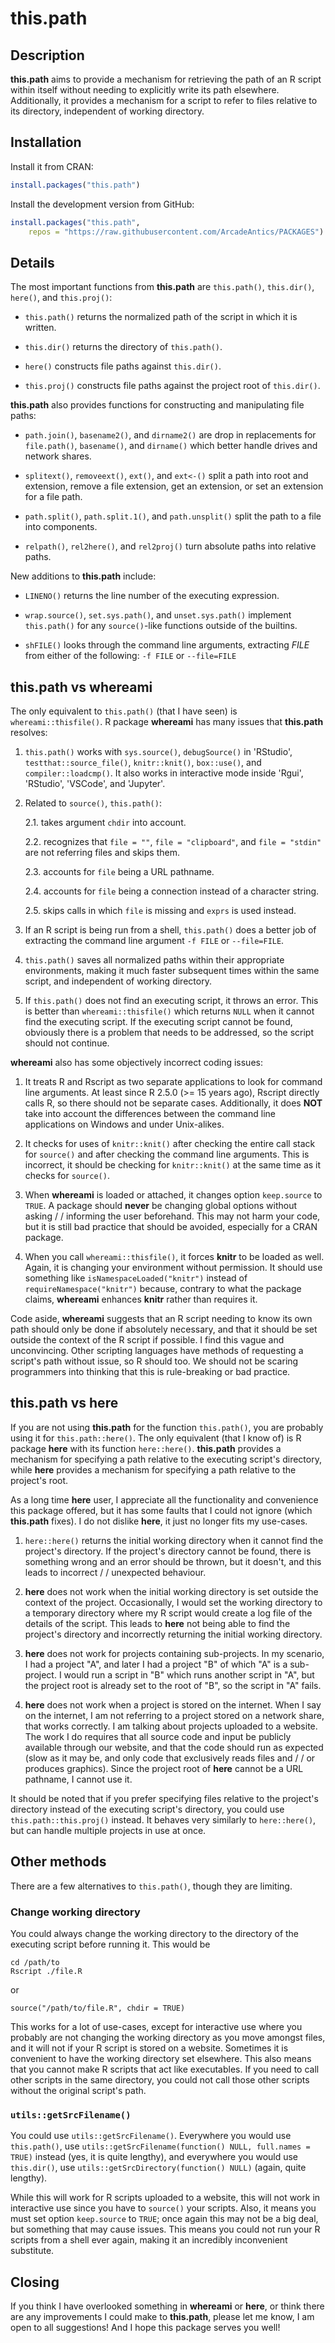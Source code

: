 # this.path

## Description

**this.path** aims to provide a mechanism for retrieving the path of an
R script within itself without needing to explicitly write its path
elsewhere. Additionally, it provides a mechanism for a script to refer
to files relative to its directory, independent of working directory.

## Installation

Install it from CRAN:
```R
install.packages("this.path")
```

Install the development version from GitHub:
```R
install.packages("this.path",
    repos = "https://raw.githubusercontent.com/ArcadeAntics/PACKAGES")
```

## Details

The most important functions from **this.path** are `this.path()`,
`this.dir()`, `here()`, and `this.proj()`:

*   `this.path()` returns the normalized path of the script in which it is
    written.

*   `this.dir()` returns the directory of `this.path()`.

*   `here()` constructs file paths against `this.dir()`.

*   `this.proj()` constructs file paths against the project root of
    `this.dir()`.

**this.path** also provides functions for constructing and manipulating
file paths:

*  `path.join()`, `basename2()`, and `dirname2()` are drop in
    replacements for `file.path()`, `basename()`, and `dirname()` which
    better handle drives and network shares.

*   `splitext()`, `removeext()`, `ext()`, and `ext<-()` split a path
    into root and extension, remove a file extension, get an extension,
    or set an extension for a file path.

*   `path.split()`, `path.split.1()`, and `path.unsplit()` split the
    path to a file into components.

*   `relpath()`, `rel2here()`, and `rel2proj()` turn absolute paths
    into relative paths.

New additions to **this.path** include:

*   `LINENO()` returns the line number of the executing expression.

*   `wrap.source()`, `set.sys.path()`, and `unset.sys.path()` implement
    `this.path()` for any `source()`-like functions outside of the
    builtins.

*   `shFILE()` looks through the command line arguments, extracting
    *FILE* from either of the following: `-f FILE` or `--file=FILE`

## **this.path** vs **whereami**

The only equivalent to `this.path()` (that I have seen) is
`whereami::thisfile()`. R package **whereami** has many issues that
**this.path** resolves:

1.  `this.path()` works with `sys.source()`, `debugSource()` in
    'RStudio', `testthat::source_file()`, `knitr::knit()`,
    `box::use()`, and `compiler::loadcmp()`. It also works in
    interactive mode inside 'Rgui', 'RStudio', 'VSCode', and 'Jupyter'.

2.  Related to `source()`, `this.path()`:

    2.1. takes argument `chdir` into account.

    2.2. recognizes that `file = ""`, `file = "clipboard"`, and
         `file = "stdin"` are not referring files and skips them.

    2.3. accounts for `file` being a URL pathname.

    2.4. accounts for `file` being a connection instead of a character
         string.

    2.5. skips calls in which `file` is missing and `exprs` is used
         instead.

3.  If an R script is being run from a shell, `this.path()` does a
    better job of extracting the command line argument `-f FILE` or
    `--file=FILE`.

4.  `this.path()` saves all normalized paths within their appropriate
    environments, making it much faster subsequent times within the
    same script, and independent of working directory.

5.  If `this.path()` does not find an executing script, it throws an
    error. This is better than `whereami::thisfile()` which returns
    `NULL` when it cannot find the executing script. If the executing
    script cannot be found, obviously there is a problem that needs to
    be addressed, so the script should not continue.

**whereami** also has some objectively incorrect coding issues:

1.  It treats R and Rscript as two separate applications to look for
    command line arguments. At least since R 2.5.0 (>= 15 years ago),
    Rscript directly calls R, so there should not be separate cases.
    Additionally, it does **NOT** take into account the differences
    between the command line applications on Windows and under
    Unix-alikes.

2.  It checks for uses of `knitr::knit()` after checking the entire
    call stack for `source()` and after checking the command line
    arguments. This is incorrect, it should be checking for
    `knitr::knit()` at the same time as it checks for `source()`.

3.  When **whereami** is loaded or attached, it changes option
    `keep.source` to `TRUE`. A package should **never** be changing
    global options without asking / / informing the user beforehand.
    This may not harm your code, but it is still bad practice that
    should be avoided, especially for a CRAN package.

4.  When you call `whereami::thisfile()`, it forces **knitr** to be
    loaded as well. Again, it is changing your environment without
    permission. It should use something like
    `isNamespaceLoaded("knitr")` instead of `requireNamespace("knitr")`
    because, contrary to what the package claims, **whereami** enhances
    **knitr** rather than requires it.

Code aside, **whereami** suggests that an R script needing to know its
own path should only be done if absolutely necessary, and that it
should be set outside the context of the R script if possible. I find
this vague and unconvincing. Other scripting languages have methods of 
requesting a script's path without issue, so R should too. We should
not be scaring programmers into thinking that this is rule-breaking or
bad practice.

## **this.path** vs **here**

If you are not using **this.path** for the function `this.path()`, you
are probably using it for `this.path::here()`. The only equivalent
(that I know of) is R package **here** with its function
`here::here()`. **this.path** provides a mechanism for specifying a
path relative to the executing script's directory, while **here**
provides a mechanism for specifying a path relative to the project's
root.

As a long time **here** user, I appreciate all the functionality and
convenience this package offered, but it has some faults that I could
not ignore (which **this.path** fixes). I do not dislike **here**, it
just no longer fits my use-cases.

1.  `here::here()` returns the initial working directory when it cannot
    find the project's directory. If the project's directory cannot be
    found, there is something wrong and an error should be thrown, but
    it doesn't, and this leads to incorrect / / unexpected behaviour.

2.  **here** does not work when the initial working directory is set
    outside the context of the project. Occasionally, I would set the
    working directory to a temporary directory where my R script would
    create a log file of the details of the script. This leads to
    **here** not being able to find the project's directory and
    incorrectly returning the initial working directory.

3.  **here** does not work for projects containing sub-projects. In my 
    scenario, I had a project "A", and later I had a project "B" of
    which "A" is a sub-project. I would run a script in "B" which runs
    another script in "A", but the project root is already set to the
    root of "B", so the script in "A" fails.

4.  **here** does not work when a project is stored on the internet.
    When I say on the internet, I am not referring to a project stored
    on a network share, that works correctly. I am talking about
    projects uploaded to a website. The work I do requires that all
    source code and input be publicly available through our website,
    and that the code should run as expected (slow as it may be, and
    only code that exclusively reads files and / / or produces
    graphics). Since the project root of **here** cannot be a URL
    pathname, I cannot use it.

It should be noted that if you prefer specifying files relative to the
project's directory instead of the executing script's directory, you
could use `this.path::this.proj()` instead. It behaves very similarly
to `here::here()`, but can handle multiple projects in use at once.

## Other methods

There are a few alternatives to `this.path()`, though they are
limiting.

### Change working directory

You could always change the working directory to the directory of the
executing script before running it. This would be

```{bash}
cd /path/to
Rscript ./file.R
```

or

```{r}
source("/path/to/file.R", chdir = TRUE)
```

This works for a lot of use-cases, except for interactive use where you
probably are not changing the working directory as you move amongst
files, and it will not if your R script is stored on a website.
Sometimes it is convenient to have the working directory set elsewhere.
This also means that you cannot make R scripts that act like
executables. If you need to call other scripts in the same directory,
you could not call those other scripts without the original script's
path.

### `utils::getSrcFilename()`

You could use `utils::getSrcFilename()`. Everywhere you would use
`this.path()`, use
`utils::getSrcFilename(function() NULL, full.names = TRUE)` instead
(yes, it is quite lengthy), and everywhere you would use `this.dir()`,
use `utils::getSrcDirectory(function() NULL)` (again, quite lengthy).

While this will work for R scripts uploaded to a website, this will not
work in interactive use since you have to `source()` your scripts.
Also, it means you must set option `keep.source` to `TRUE`; once again
this may not be a big deal, but something that may cause issues. This
means you could not run your R scripts from a shell ever again, making
it an incredibly inconvenient substitute.

## Closing

If you think I have overlooked something in **whereami** or **here**,
or think there are any improvements I could make to **this.path**,
please let me know, I am open to all suggestions! And I hope this
package serves you well!
